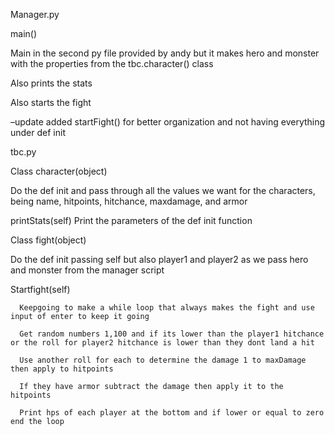 Manager.py 

main()

   Main in the second py file provided by andy but it makes hero and monster with the properties from the tbc.character() class

   Also prints the stats

   Also starts the fight

   –update added startFight() for better organization and not having everything under def init



tbc.py

Class character(object)

   Do the def init and pass through all the values we want for the characters, being name, hitpoints, hitchance, maxdamage, and armor

   printStats(self)
   Print the parameters of the def init function

Class fight(object)

   Do the def init passing self but also player1 and player2 as we pass hero and monster from the manager script

   Startfight(self)

      Keepgoing to make a while loop that always makes the fight and use input of enter to keep it going

      Get random numbers 1,100 and if its lower than the player1 hitchance or the roll for player2 hitchance is lower than they dont land a hit

      Use another roll for each to determine the damage 1 to maxDamage then apply to hitpoints

      If they have armor subtract the damage then apply it to the hitpoints

      Print hps of each player at the bottom and if lower or equal to zero end the loop
